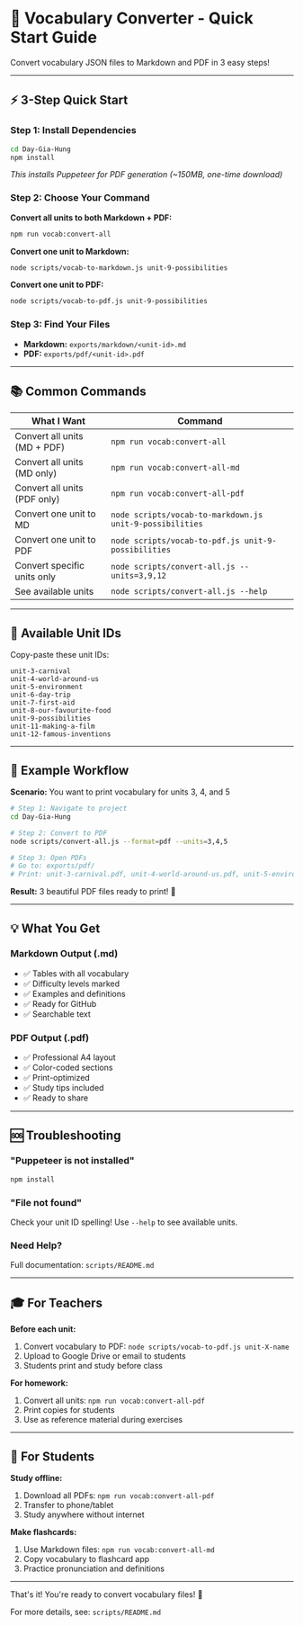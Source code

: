 # 🚀 Vocabulary Converter - Quick Start Guide

Convert vocabulary JSON files to Markdown and PDF in 3 easy steps!

---

## ⚡ 3-Step Quick Start

### Step 1: Install Dependencies
```bash
cd Day-Gia-Hung
npm install
```
*This installs Puppeteer for PDF generation (~150MB, one-time download)*

### Step 2: Choose Your Command

**Convert all units to both Markdown + PDF:**
```bash
npm run vocab:convert-all
```

**Convert one unit to Markdown:**
```bash
node scripts/vocab-to-markdown.js unit-9-possibilities
```

**Convert one unit to PDF:**
```bash
node scripts/vocab-to-pdf.js unit-9-possibilities
```

### Step 3: Find Your Files
- **Markdown:** `exports/markdown/<unit-id>.md`
- **PDF:** `exports/pdf/<unit-id>.pdf`

---

## 📚 Common Commands

| What I Want | Command |
|-------------|---------|
| Convert all units (MD + PDF) | `npm run vocab:convert-all` |
| Convert all units (MD only) | `npm run vocab:convert-all-md` |
| Convert all units (PDF only) | `npm run vocab:convert-all-pdf` |
| Convert one unit to MD | `node scripts/vocab-to-markdown.js unit-9-possibilities` |
| Convert one unit to PDF | `node scripts/vocab-to-pdf.js unit-9-possibilities` |
| Convert specific units only | `node scripts/convert-all.js --units=3,9,12` |
| See available units | `node scripts/convert-all.js --help` |

---

## 🎯 Available Unit IDs

Copy-paste these unit IDs:

```
unit-3-carnival
unit-4-world-around-us
unit-5-environment
unit-6-day-trip
unit-7-first-aid
unit-8-our-favourite-food
unit-9-possibilities
unit-11-making-a-film
unit-12-famous-inventions
```

---

## 📖 Example Workflow

**Scenario:** You want to print vocabulary for units 3, 4, and 5

```bash
# Step 1: Navigate to project
cd Day-Gia-Hung

# Step 2: Convert to PDF
node scripts/convert-all.js --format=pdf --units=3,4,5

# Step 3: Open PDFs
# Go to: exports/pdf/
# Print: unit-3-carnival.pdf, unit-4-world-around-us.pdf, unit-5-environment.pdf
```

**Result:** 3 beautiful PDF files ready to print! 🎉

---

## 💡 What You Get

### Markdown Output (.md)
- ✅ Tables with all vocabulary
- ✅ Difficulty levels marked
- ✅ Examples and definitions
- ✅ Ready for GitHub
- ✅ Searchable text

### PDF Output (.pdf)
- ✅ Professional A4 layout
- ✅ Color-coded sections
- ✅ Print-optimized
- ✅ Study tips included
- ✅ Ready to share

---

## 🆘 Troubleshooting

### "Puppeteer is not installed"
```bash
npm install
```

### "File not found"
Check your unit ID spelling! Use `--help` to see available units.

### Need Help?
Full documentation: `scripts/README.md`

---

## 🎓 For Teachers

**Before each unit:**
1. Convert vocabulary to PDF: `node scripts/vocab-to-pdf.js unit-X-name`
2. Upload to Google Drive or email to students
3. Students print and study before class

**For homework:**
1. Convert all units: `npm run vocab:convert-all-pdf`
2. Print copies for students
3. Use as reference material during exercises

---

## 📱 For Students

**Study offline:**
1. Download all PDFs: `npm run vocab:convert-all-pdf`
2. Transfer to phone/tablet
3. Study anywhere without internet

**Make flashcards:**
1. Use Markdown files: `npm run vocab:convert-all-md`
2. Copy vocabulary to flashcard app
3. Practice pronunciation and definitions

---

That's it! You're ready to convert vocabulary files! 🎉

For more details, see: `scripts/README.md`
